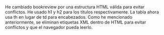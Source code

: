 He cambiado bookreview por una estructura HTML válida para evitar conflictos. He usado h1 y h2 para los títulos respectivamente. La tabla ahora usa th en lugar de td para encabezados. Como he mencionado anteriormente, se eliminan etiquetas XML dentro de HTML para evitar conflictos y que el navegador pueda leerlo.